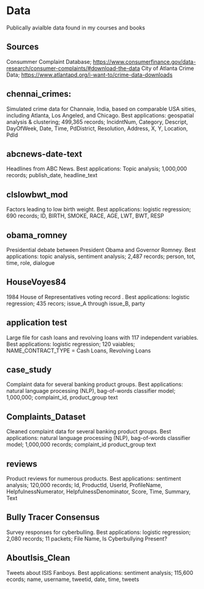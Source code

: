 # Data
Publically avialble data found in my courses and books

## Sources
Consummer Complaint Database; https://www.consumerfinance.gov/data-research/consumer-complaints/#download-the-data 
City of Atlanta Crime Data; https://www.atlantapd.org/i-want-to/crime-data-downloads 

## chennai_crimes:
Simulated crime data for Channaie, India, based on comparable USA sities, including Atlanta, Los Angeled, and Chicago.
Best applications: geospatial analysis & clustering;
499,365 records;
IncidntNum, Category, Descript, DayOfWeek, Date, Time, PdDistrict, Resolution, Address, X, Y, Location, PdId

## abcnews-date-text
Headlines from ABC News.
Best applications: Topic analysis;
1,000,000 records;
publish_date, headline_text

## clslowbwt_mod
Factors leading to low birth weight.
Best applications: logistic regression;
690 records;
ID, BIRTH, SMOKE, RACE, AGE, LWT, BWT, RESP

## obama_romney
Presidential debate between President Obama and Governor Romney.
Best applications: topic analysis, sentiment analysis;
2,487 records;
person, tot, time, role, dialogue

## HouseVoyes84
1984 House of Representatives voting record .
Best applications: logistic regression;
435 recors;
issue_A through issue_B, party

## application test
Large file for cash loans and revolving loans with 117 independent variables.
Best applications: logistic regression;
120 vaiables;
NAME_CONTRACT_TYPE = Cash Loans, Revolving Loans

## case_study
Complaint data for several banking product groups.
Best applications: natural language processing (NLP), bag-of-words classifier model;
1,000,000;
complaint_id, product_group	text

## Complaints_Dataset
Cleaned complaint data for several banking product groups.
Best applications: natural language processing (NLP), bag-of-words classifier model;
1,000,000 records;
complaint_id	product_group	text

## reviews
Product reviews for numerous products.
Best applications: sentiment analysis;
120,000 records;
Id, ProductId, UserId, ProfileName, HelpfulnessNumerator, HelpfulnessDenominator, Score, Time, Summary, Text

## Bully Tracer Consensus
Survey responses for cyberbulling.
Best applications: logistic regression;
2,080 records;
11 packets;
File Name, Is Cyberbullying Present?

## AboutIsis_Clean
Tweets about ISIS Fanboys.
Best applications: sentiment analysis;
115,600 ecords;
name, username, tweetid, date, time, tweets
